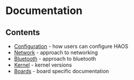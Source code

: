 # Documentation

## Contents

- [Configuration](./configuration.md) - how users can configure HAOS
- [Network](./network.md) - approach to networking
- [Bluetooth](./bluetooth.md) - approach to bluetooth
- [Kernel](./kernel.md) - kernel versions
- [Boards](./boards/README.md) - board specific documentation
